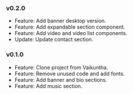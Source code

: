 ### v0.2.0

-   Feature: Add banner desktop version.
-   Feature: Add expandable section component.
-   Feature: Add video and video list components.
-   Update: Update contact section.

### v0.1.0

-   Feature: Clone project from Vaikuntha.
-   Feature: Remove unused code and add fonts.
-   Feature: Add banner and bio sections.
-   Feature: Add music section.
